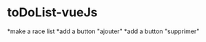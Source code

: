  
 
 toDoList-vueJs
 ==============

 *make a race list
 *add a button "ajouter"
 *add a button "supprimer"

